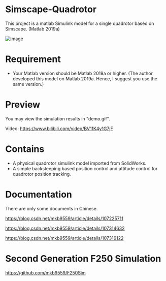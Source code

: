 # Simscape-Quadrotor
This project is a matlab Simulink model for a single quadrotor based on Simscape. (Matlab 2019a)

![image](https://github.com/mkb9559/Simscape-Quadrotor/blob/main/demo.jif)

# Requirement
 - Your Matlab version should be Matlab 2019a or higher. (The author developed this model on Matlab 2019a. Hence, I suggest you use the same version.)


# Preview
You may view the simulation results in "demo.gif".

Video: https://www.bilibili.com/video/BV1fK4y1G7jF

# Contains

 - A physical quadrotor simulink model imported from SolidWorks.
 - A simple backsteeping based position control and attitude control for quadrotor position tracking.
 

# Documentation
There are only some documents in Chinese.

https://blog.csdn.net/mkb9559/article/details/107225711

https://blog.csdn.net/mkb9559/article/details/107314632

https://blog.csdn.net/mkb9559/article/details/107316122


# Second Generation F250 Simulation

https://github.com/mkb9559/F250Sim

